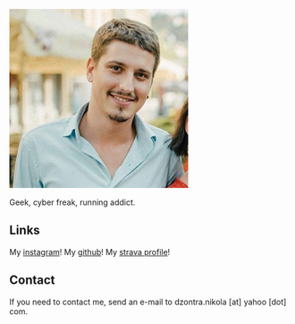 ![edgurgel](public/dzontra.jpg)

Geek, cyber freak, running addict.

## Links

My [instagram](https://www.instagram.com/dzontra)!
My [github](https://github.com/Dzonny/)!
My [strava profile](https://www.strava.com/athletes/20977202)!


## Contact

If you need to contact me, send an e-mail to dzontra.nikola [at] yahoo [dot] com.
